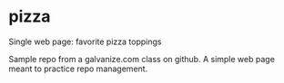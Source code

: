 # pizza
Single web page: favorite pizza toppings

Sample repo from a galvanize.com class on github.  A simple web page meant to practice repo management.
